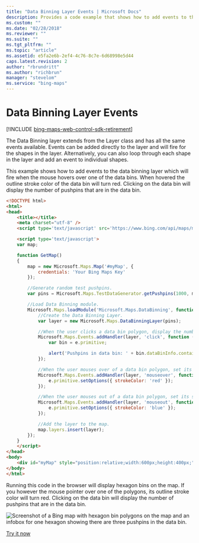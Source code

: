 ```yaml
---
title: "Data Binning Layer Events | Microsoft Docs"
description: Provides a code example that shows how to add events to the data binning layer which will fire when the mouse hovers over one of the data bins.
ms.custom: ""
ms.date: "02/28/2018"
ms.reviewer: ""
ms.suite: ""
ms.tgt_pltfrm: ""
ms.topic: "article"
ms.assetid: e5fa2e6b-2ef4-4c76-8c7e-6d68998e5d44
caps.latest.revision: 2
author: "rbrundritt"
ms.author: "richbrun"
manager: "stevelom"
ms.service: "bing-maps"
---
```


# Data Binning Layer Events

[!INCLUDE [bing-maps-web-control-sdk-retirement](../../includes/bing-maps-web-control-sdk-retirement.md)]

The Data Binning layer extends from the Layer class and has all the same events available. Events can be added directly to the layer and will fire for the shapes in the layer. Alternatively, you can also loop through each shape in the layer and add an event to individual shapes.

This example shows how to add events to the data binning layer which will fire when the mouse hovers over one of the data bins. When hovered the outline stroke color of the data bin will turn red. Clicking on the data bin will display the number of pushpins that are in the data bin.

```html
<!DOCTYPE html>
<html>
<head>
    <title></title>
    <meta charset="utf-8" />
    <script type='text/javascript' src='https://www.bing.com/api/maps/mapcontrol?callback=GetMap' async defer></script>

    <script type='text/javascript'>
    var map;

    function GetMap()
    {
        map = new Microsoft.Maps.Map('#myMap', {
            credentials: 'Your Bing Maps Key'
        });

        //Generate random test pushpins. 
        var pins = Microsoft.Maps.TestDataGenerator.getPushpins(1000, map.getBounds());

        //Load Data Binning module.
        Microsoft.Maps.loadModule('Microsoft.Maps.DataBinning', function () {
            //Create the Data Binning Layer.
            var layer = new Microsoft.Maps.DataBinningLayer(pins);

            //When the user clicks a data bin polygon, display the number of pushpins in the data bin.
            Microsoft.Maps.Events.addHandler(layer, 'click', function (e) {
                var bin = e.primitive;

                alert('Pushpins in data bin: ' + bin.dataBinInfo.containedPushpins.length);
            });

            //When the user mouses over of a data bin polygon, set its stroke color to red.
            Microsoft.Maps.Events.addHandler(layer, 'mouseover', function (e) {
                e.primitive.setOptions({ strokeColor: 'red' });
            });

            //When the user mouses out of a data bin polygon, set its stroke color to blue.
            Microsoft.Maps.Events.addHandler(layer, 'mouseout', function (e) {
                e.primitive.setOptions({ strokeColor: 'blue' });
            });

            //Add the layer to the map.
            map.layers.insert(layer);
        });
    }
    </script>
</head>
<body>
    <div id="myMap" style="position:relative;width:600px;height:400px;"></div>
</body>
</html>
```

Running this code in the browser will display hexagon bins on the map. If you however the mouse pointer over one of the polygons, its outline stroke color will turn red. Clicking on the data bin will display the number of pushpins that are in the data bin.

![Screenshot of a Bing map with hexagon bin polygons on the map and an infobox for one hexagon showing there are three pushpins in the data bin.](../../media/bmv8-databinning-events.png)
 
[Try it now](https://www.bing.com/api/maps/sdk/mapcontrol/isdk#basicBinningWithEvents+JS)
